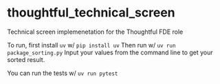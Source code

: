 # thoughtful_technical_screen
Technical screen implemenetation for the Thoughtful FDE role

To run, first install `uv` w/ `pip install uv`
Then run w/ `uv run package_sorting.py`
Input your values from the command line to get your sorted result.

You can run the tests w/ `uv run pytest`
